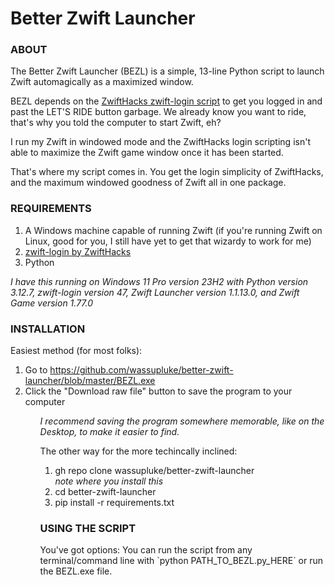 # Better Zwift Launcher

### ABOUT
<p>The Better Zwift Launcher (BEZL) is a simple, 13-line Python script to launch Zwift automagically as a maximized window.

BEZL depends on the <a href="https://zwifthacks.com/zwift-login/">ZwiftHacks zwift-login script</a> to get you logged in and past the LET'S RIDE button garbage. We already know you want to ride, that's why you told the computer to start Zwift, eh?

I run my Zwift in windowed mode and the ZwiftHacks login scripting isn't able to maximize the Zwift game window once it has been started.

That's where my script comes in. You get the login simplicity of ZwiftHacks, and the maximum windowed goodness of Zwift all in one package.</p>

### REQUIREMENTS
<ol>
    <li>A Windows machine capable of running Zwift (if you're running Zwift on Linux, good for you, I still have yet to get that wizardy to work for me)</li>
    <li><a href="https://zwifthacks.com/zwift-login/">zwift-login by ZwiftHacks</a></li>
    <li>Python</li>
</ol>
<i>I have this running on Windows 11 Pro version 23H2 with Python version 3.12.7, zwift-login version 47, Zwift Launcher version 1.1.13.0, and Zwift Game version 1.77.0</i>

### INSTALLATION
<p>Easiest method (for most folks):</p>
<ol>
    <li>Go to <a href="https://github.com/wassupluke/better-zwift-launcher/blob/master/BEZL.exe">https://github.com/wassupluke/better-zwift-launcher/blob/master/BEZL.exe</a></li>
    <li>Click the "Download raw file" button to save the program to your computer</li>
<ol>
<i>I recommend saving the program somewhere memorable, like on the Desktop, to make it easier to find.</i>

<p>The other way for the more techincally inclined:</p>
<ol>
    <li>gh repo clone wassupluke/better-zwift-launcher</li><i>note where you install this</i>
    <li>cd better-zwift-launcher</li>
    <li>pip install -r requirements.txt</li>
</ol>

### USING THE SCRIPT
<p>You've got options:
You can run the script from any terminal/command line with `python PATH_TO_BEZL.py_HERE`
or
run the BEZL.exe file.
</p>
